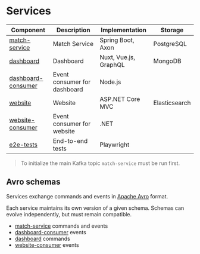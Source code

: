 # Services

| Component                                               | Description                  | Implementation        | Storage       |
|---------------------------------------------------------|------------------------------|-----------------------|---------------|
| [match-service](./match-service)                        | Match Service                | Spring Boot, Axon     | PostgreSQL    |
| [dashboard](./dashboard/app)                            | Dashboard                    | Nuxt, Vue.js, GraphQL | MongoDB       |
| [dashboard-consumer](./dashboard/consumer)              | Event consumer for dashboard | Node.js               |               |
| [website](./website/Gigmatch.Website.Mvc)               | Website                      | ASP.NET Core MVC      | Elasticsearch |
| [website-consumer](./website/Gigmatch.Website.Consumer) | Event consumer for website   | .NET                  |               |
| [e2e-tests](./e2e-tests)                                | End-to-end tests             | Playwright            |               |

> To initialize the main Kafka topic `match-service` must be run first.

## Avro schemas

Services exchange commands and events in [Apache Avro](https://avro.apache.org/) format.

Each service maintains its own version of a given schema. Schemas can evolve independently, but must remain compatible.

* [match-service](./match-service/framework/src/main/avro) commands and events
* [dashboard-consumer](dashboard/consumer/src/application/events) events
* [dashboard](./dashboard/app/server/avro/commands) commands
* [website-consumer](website/Gigmatch.Website.Consumer/avro/events) events

